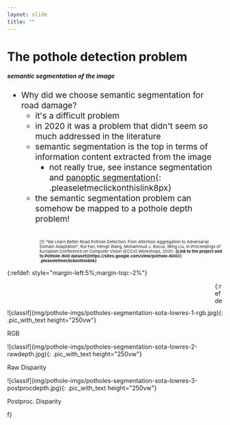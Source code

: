 ```yaml
---
layout: slide
title: ""
---
```


# The pothole detection problem
##### **semantic segmentation of the image**

<div markdown="1" style="font-size:2vw;ul{font-size:10vw};">

- Why did we choose semantic segmentation for road damage?
	- it's a difficult problem
	- in 2020 it was a problem that didn't seem so much addressed in the literature
	- semantic segmentation is the top in terms of information content extracted from the image
		- not really true, see instance segmentation and [panoptic segmentation](https://openaccess.thecvf.com/content_CVPR_2019/papers/Kirillov_Panoptic_Segmentation_CVPR_2019_paper.pdf){: .pleaseletmeclickonthislink8px}
	- the semantic segmentation problem can somehow be mapped to a pothole depth problem!

</div>
<br>



<div markdown="1" style="font-size:1vw;ul{font-size:10vw};margin-left:15%;text-align:left;">
[1] “We Learn Better Road Pothole Detection: from Attention Aggregation to Adversarial Domain Adaptation”, Rui Fan, Hengli Wang, Mohammud J. Bocus, Ming Liu, In Proceedings of European Conference on Computer Vision (ECCV) Workshops, 2020 -<b>[Link to the project and to Pothole-600 dataset](https://sites.google.com/view/pothole-600){: .pleaseletmeclickonthislink}</b><br>
</div>

{:refdef: style="margin-left:5%;margin-top:-2%"}
<div markdown="1" class="pic_with_text" style="float:left;left:25%;opacity:0;">
![classif](img/transparent-100x100.png){: .pic_with_text height="200vw"}
<div markdown="1" class="text_anim_over_pic"><p class="text_anim_over_pic_content">Transparent</p></div></div>

<div markdown="1" class="pic_with_text" style="float:left;left:25%;">
![classif](img/pothole-imgs/potholes-segmentation-sota-lowres-1-rgb.jpg){: .pic_with_text height="250vw"}
<div markdown="1" class="text_anim_over_pic"><p class="text_anim_over_pic_content">RGB</p></div></div>
<div markdown="1" class="pic_with_text" style="float:left;left:25%;">
![classif](img/pothole-imgs/potholes-segmentation-sota-lowres-2-rawdepth.jpg){: .pic_with_text height="250vw"}
<div markdown="1" class="text_anim_over_pic"><p class="text_anim_over_pic_content">Raw Disparity</p></div></div>
<div markdown="1" class="pic_with_text" style="float:left;left:25%;">
![classif](img/pothole-imgs/potholes-segmentation-sota-lowres-3-postprocdepth.jpg){: .pic_with_text height="250vw"}
<div markdown="1" class="text_anim_over_pic"><p class="text_anim_over_pic_content">Postproc. Disparity</p></div></div>
{:refdef}

<!--
{:refdef: style="margin-left:5%;margin-top:-2%"}
<div markdown="1" class="pic_with_text" style="float:left;left:25%;opacity:0;">
![classif](img/transparent-100x100.png){: .pic_with_text height="200vw"}
<div markdown="1" class="text_anim_over_pic"><p class="text_anim_over_pic_content">Transparent</p></div></div>
<div markdown="1" class="pic_with_text" style="float:left;left:25%;opacity:0;">
![classif](img/transparent-100x100.png){: .pic_with_text height="200vw"}
<div markdown="1" class="text_anim_over_pic"><p class="text_anim_over_pic_content">Transparent</p></div></div>

<div markdown="1" class="pic_with_text" style="float:left;left:25%;">
![classif](img/pothole-imgs/pothole-classif.png){: .pic_with_text height="250vw"}
<div markdown="1" class="text_anim_over_pic"><p class="text_anim_over_pic_content">Classification</p></div></div>
<div markdown="1" class="pic_with_text" style="float:left;left:15%;">
![objdet](img/pothole-imgs/pothole-object-detection.png){: .pic_with_text height="250vw"}
<div markdown="1" class="text_anim_over_pic"><p class="text_anim_over_pic_content">Obj. Detection</p></div></div>
<div markdown="1" class="pic_with_text" style="float:left;left:15%;">
![segmentation](img/pothole-imgs/pothole-semantic-segmentation.png){: .pic_with_text height="250vw"}
<div markdown="1" class="text_anim_over_pic"><p class="text_anim_over_pic_content">Sem. Segmentation</p></div></div>
{:refdef}
-->
